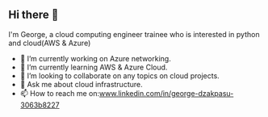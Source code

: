## Hi there 👋
I'm George, a cloud computing engineer trainee who is interested in python and cloud(AWS & Azure) 
- 🔭 I’m currently working on Azure networking.
- 🌱 I’m currently learning AWS & Azure Cloud.
- 👯 I’m looking to collaborate on any topics on cloud projects.
- 💬 Ask me about cloud infrastructure.
- 📫 How to reach me on:www.linkedin.com/in/george-dzakpasu-3063b8227

<!--
**GeorgeDzakpasu/GeorgeDzakpasu** is a ✨ _special_ ✨ repository because its `README.md` (this file) appears on your GitHub profile.

Here are some ideas to get you started:

- 🔭 I’m currently working on ...
- 🌱 I’m currently learning ...
- 👯 I’m looking to collaborate on ...
- 🤔 I’m looking for help with ...
- 💬 Ask me about ...
- 📫 How to reach me: ...
- 😄 Pronouns: ...
- ⚡ Fun fact: ...
-->
